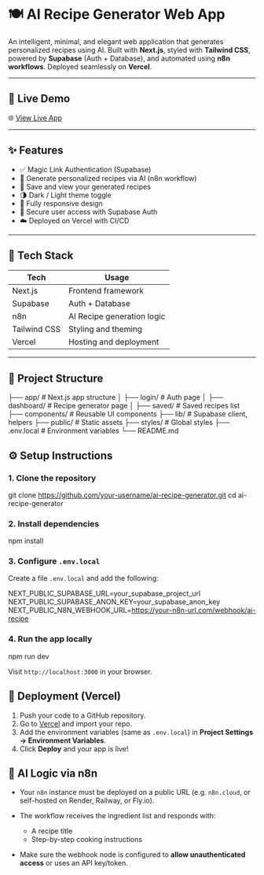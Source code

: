 # 🍽️ AI Recipe Generator Web App

An intelligent, minimal, and elegant web application that generates personalized recipes using AI. Built with **Next.js**, styled with **Tailwind CSS**, powered by **Supabase** (Auth + Database), and automated using **n8n workflows**. Deployed seamlessly on **Vercel**.

---

## 🔗 Live Demo

🌐 [View Live App](https://your-vercel-app.vercel.app)

---

## ✨ Features

- ✅ Magic Link Authentication (Supabase)
- 🍳 Generate personalized recipes via AI (n8n workflow)
- 💾 Save and view your generated recipes
- 🌗 Dark / Light theme toggle
- 📱 Fully responsive design
- 🔐 Secure user access with Supabase Auth
- ☁️ Deployed on Vercel with CI/CD

---

## 🧠 Tech Stack

| Tech         | Usage                      |
|--------------|----------------------------|
| Next.js      | Frontend framework         |
| Supabase     | Auth + Database            |
| n8n          | AI Recipe generation logic |
| Tailwind CSS | Styling and theming        |
| Vercel       | Hosting and deployment     |

---

## 📁 Project Structure

├── app/                   # Next.js app structure
│   ├── login/             # Auth page
│   ├── dashboard/         # Recipe generator page
│   ├── saved/             # Saved recipes list
├── components/            # Reusable UI components
├── lib/                   # Supabase client, helpers
├── public/                # Static assets
├── styles/                # Global styles
├── .env.local             # Environment variables
└── README.md

## ⚙️ Setup Instructions

### 1. Clone the repository

git clone https://github.com/your-username/ai-recipe-generator.git
cd ai-recipe-generator

### 2. Install dependencies

npm install

### 3. Configure `.env.local`

Create a file `.env.local` and add the following:

NEXT_PUBLIC_SUPABASE_URL=your_supabase_project_url
NEXT_PUBLIC_SUPABASE_ANON_KEY=your_supabase_anon_key
NEXT_PUBLIC_N8N_WEBHOOK_URL=https://your-n8n-url.com/webhook/ai-recipe

### 4. Run the app locally


npm run dev

Visit `http://localhost:3000` in your browser.

## 🚀 Deployment (Vercel)

1. Push your code to a GitHub repository.
2. Go to [Vercel](https://vercel.com) and import your repo.
3. Add the environment variables (same as `.env.local`) in **Project Settings → Environment Variables**.
4. Click **Deploy** and your app is live!

## 🧠 AI Logic via n8n

* Your `n8n` instance must be deployed on a public URL (e.g. `n8n.cloud`, or self-hosted on Render, Railway, or Fly.io).
* The workflow receives the ingredient list and responds with:

  * A recipe title
  * Step-by-step cooking instructions
* Make sure the webhook node is configured to **allow unauthenticated access** or uses an API key/token.

